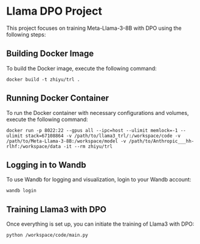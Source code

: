 # Llama DPO Project

This project focuses on training Meta-Llama-3-8B with DPO using the following steps:

## Building Docker Image
To build the Docker image, execute the following command:

```shell
docker build -t zhiyu/trl .
```

## Running Docker Container
To run the Docker container with necessary configurations and volumes, execute the following command:

```shell
docker run -p 8022:22 --gpus all --ipc=host --ulimit memlock=-1 --ulimit stack=67108864 -v /path/to/llama3_trl/:/workspace/code -v /path/to/Meta-Llama-3-8B:/workspace/model -v /path/to/Anthropic___hh-rlhf:/workspace/data -it --rm zhiyu/trl
```

## Logging in to Wandb
To use Wandb for logging and visualization, login to your Wandb account:

```shell
wandb login
```

## Training Llama3 with DPO
Once everything is set up, you can initiate the training of Llama3 with DPO:

```shell
python /workspace/code/main.py
```
